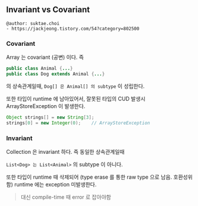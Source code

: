 ## Invariant vs Covariant

```
@author: suktae.choi
- https://jackjeong.tistory.com/54?category=802500
```

### Covariant

Array 는 covariant (공변) 이다. 즉

```java
public class Animal {...}
public class Dog extends Animal {...}
```

의 상속관계일때, `Dog[] 은 Animal[] 의 subtype` 이 성립한다.

또한 타입이 runtime 에 남아있어서, 잘못된 타입의 CUD 발생시 ArrayStoreException 이 발생한다.

```java
Object strings[] = new String[3];
strings[0] = new Integer(0);	// ArrayStoreException
```

### Invariant

Collection 은 invariant 하다. 즉 동일한 상속관계일때

`List<Dog> 는 List<Animal>` 의 subtype 이 아니다.

또한 타입이 runtime 때 삭제되어 (type erase 를 통한 raw type 으로 남음. 호환성위함) runtime 에는 exception 미발생한다. 

> 대신 compile-time 때 error 로 잡아야함

